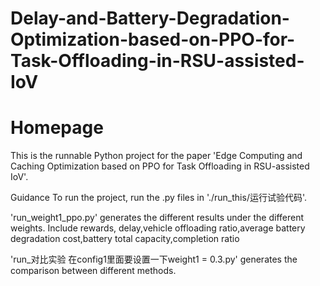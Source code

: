 # Delay-and-Battery-Degradation-Optimization-based-on-PPO-for-Task-Offloading-in-RSU-assisted-IoV
# Homepage
This is the runnable Python project for the paper 'Edge Computing and Caching Optimization based on PPO for Task Offloading in RSU-assisted IoV'.

Guidance
To run the project, run the .py files in './run_this/运行试验代码'.


'run_weight1_ppo.py' generates the different results under the different weights. Include rewards,
delay,vehicle offloading ratio,average battery degradation cost,battery total capacity,completion ratio  

'run_对比实验  在config1里面要设置一下weight1 = 0.3.py' generates the comparison between different methods.

